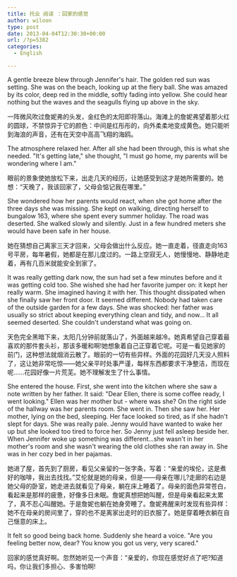 ```yaml
---
title: 托业 阅读 ：回家的感觉
author: wiloon
type: post
date: 2013-04-04T12:30:30+00:00
url: /?p=5382
categories:
  - English

---
```

A gentle breeze blew through Jennifer's hair. The golden red sun was setting. She was on the beach, looking up at the fiery ball. She was amazed by its color, deep red in the middle, softly fading into yellow. She could hear nothing but the waves and the seagulls flying up above in the sky.

一阵微风吹过詹妮弗的头发，金红色的太阳即将落山。海滩上的詹妮弗望着那火红的圆球，不禁惊异于它的颜色：中间是红彤彤的，向外柔柔地变成黄色。她只能听到海浪的声音，还有在天空中高高飞翔的海鸥。

The atmosphere relaxed her. After all she had been through, this is what she needed. "It's getting late," she thought, "I must go home, my parents will be wondering where I am."

眼前的景象使她放松下来，出走几天的经历，让她感受到这才是她所需要的。她想：“天晚了，我该回家了，父母会惦记我在哪里。”

She wondered how her parents would react, when she got home after the three days she was missing. She kept on walking, directing herself to bungalow 163, where she spent every summer holiday. The road was deserted. She walked slowly and silently. Just in a few hundred meters she would have been safe in her house.

她在猜想自己离家三天才回来，父母会做出什么反应。她一直走着，径直走向163号平房，每年暑假，她都是在那儿度过的。一路上空寂无人，她慢慢地、静静地走着，再有几百米就能安全到家了。

It was really getting dark now, the sun had set a few minutes before and it was getting cold too. She wished she had her favorite jumper on: it kept her really warm. She imagined having it with her. This thought dissipated when she finally saw her front door. It seemed different. Nobody had taken care of the outside garden for a few days. She was shocked: her father was usually so strict about keeping everything clean and tidy, and now... It all seemed deserted. She couldn't understand what was going on.

天色完全黑暗下来，太阳几分钟前就落山了，外面越来越冷。她真希望自己穿着最喜欢的那件套头衫，那该多暖和啊!她想象着自己正穿着它呢。可是一看见她家的前门，这种想法就烟消云散了。眼前的一切有些异样。外面的花园好几天没人照料了，这让她非常吃惊——她父亲平时处事严谨，每样东西都要求干净整洁，而现在呢……花园好像一片荒芜。她不理解发生了什么事情。

She entered the house. First, she went into the kitchen where she saw a note written by her father. It said: "Dear Ellen, there is some coffee ready, I went looking." Ellen was her mother but - where was she? On the right side of the hallway was her parents room. She went in. Then she saw her. Her mother, lying on the bed, sleeping. Her face looked so tired, as if she hadn't slept for days. She was really pale. Jenny would have wanted to wake her up but she looked too tired to force her. So Jenny just fell asleep beside her. When Jennifer woke up something was different...she wasn't in her mother's room and she wasn't wearing the old clothes she ran away in. She was in her cozy bed in her pajamas.

她进了屋，首先到了厨房，看见父亲留的一张字条，写着：“亲爱的埃伦，这是煮好的咖啡，我出去找找。”艾伦就是她的母亲，但是——母亲在哪儿?走廊的右边是她父母的卧室，她走进去就看见了母亲，躺在床上睡着了。母亲的面色异常苍白，看起来是那样的疲惫，好像多日未眠。詹妮真想把她叫醒，但是母亲看起来太累了，真不忍心叫醒她。于是詹妮也躺在她身旁睡了。詹妮弗醒来时发现有些异样：她不在母亲的房间里了，穿的也不是离家出走时的旧衣服了。她是穿着睡衣躺在自己惬意的床上。

It felt so good being back home. Suddenly she heard a voice. "Are you feeling better now, dear? You know you got us very, very scared."

回家的感觉真好啊。忽然她听见一个声音：“亲爱的，你现在感觉好点了吧?知道吗，你让我们多担心、多害怕啊!
